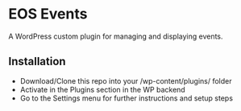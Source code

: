 # EOS Events
A WordPress custom plugin for managing and displaying events.

## Installation
- Download/Clone this repo into your /wp-content/plugins/ folder
- Activate in the Plugins section in the WP backend
- Go to the Settings menu for further instructions and setup steps
